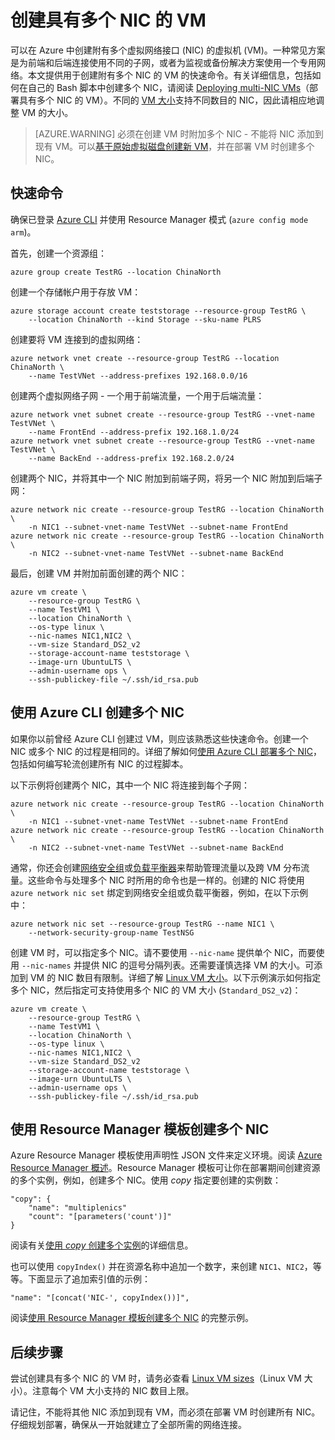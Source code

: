 <properties
   pageTitle="在 Linux VM 上配置多个 NIC | Azure"
   description="了解如何使用 Azure CLI 或 Resource Manager 模板创建附有多个 NIC 的 VM。"
   services="virtual-machines-linux"
   documentationCenter=""
   authors="iainfoulds"
   manager="timlt"
   editor=""/>

<tags
	ms.service="virtual-machines-linux"
	ms.date="08/02/2016"
	wacn.date="09/05/2016"/>

# 创建具有多个 NIC 的 VM
可以在 Azure 中创建附有多个虚拟网络接口 (NIC) 的虚拟机 (VM)。一种常见方案是为前端和后端连接使用不同的子网，或者为监视或备份解决方案使用一个专用网络。本文提供用于创建附有多个 NIC 的 VM 的快速命令。有关详细信息，包括如何在自己的 Bash 脚本中创建多个 NIC，请阅读 [Deploying multi-NIC VMs](/documentation/articles/virtual-network-deploy-multinic-arm-cli/)（部署具有多个 NIC 的 VM）。不同的 [VM 大小](/documentation/articles/virtual-machines-linux-sizes/)支持不同数目的 NIC，因此请相应地调整 VM 的大小。

>[AZURE.WARNING] 必须在创建 VM 时附加多个 NIC - 不能将 NIC 添加到现有 VM。可以[基于原始虚拟磁盘创建新 VM](/documentation/articles/virtual-machines-linux-copy-vm/)，并在部署 VM 时创建多个 NIC。

## 快速命令
确保已登录 [Azure CLI](/documentation/articles/xplat-cli-install/) 并使用 Resource Manager 模式 (`azure config mode arm`)。

首先，创建一个资源组：

    azure group create TestRG --location ChinaNorth

创建一个存储帐户用于存放 VM：

    azure storage account create teststorage --resource-group TestRG \
        --location ChinaNorth --kind Storage --sku-name PLRS

创建要将 VM 连接到的虚拟网络：

    azure network vnet create --resource-group TestRG --location ChinaNorth \
        --name TestVNet --address-prefixes 192.168.0.0/16 

创建两个虚拟网络子网 - 一个用于前端流量，一个用于后端流量：

    azure network vnet subnet create --resource-group TestRG --vnet-name TestVNet \
        --name FrontEnd --address-prefix 192.168.1.0/24
    azure network vnet subnet create --resource-group TestRG --vnet-name TestVNet \
        --name BackEnd --address-prefix 192.168.2.0/24

创建两个 NIC，并将其中一个 NIC 附加到前端子网，将另一个 NIC 附加到后端子网：

    azure network nic create --resource-group TestRG --location ChinaNorth \
        -n NIC1 --subnet-vnet-name TestVNet --subnet-name FrontEnd
    azure network nic create --resource-group TestRG --location ChinaNorth \
        -n NIC2 --subnet-vnet-name TestVNet --subnet-name BackEnd

最后，创建 VM 并附加前面创建的两个 NIC：

    azure vm create \            
        --resource-group TestRG \
        --name TestVM1 \
        --location ChinaNorth \
        --os-type linux \
        --nic-names NIC1,NIC2 \
        --vm-size Standard_DS2_v2
        --storage-account-name teststorage \
        --image-urn UbuntuLTS \
        --admin-username ops \
        --ssh-publickey-file ~/.ssh/id_rsa.pub

## 使用 Azure CLI 创建多个 NIC
如果你以前曾经 Azure CLI 创建过 VM，则应该熟悉这些快速命令。创建一个 NIC 或多个 NIC 的过程是相同的。详细了解如何[使用 Azure CLI 部署多个 NIC](/documentation/articles/virtual-network-deploy-multinic-arm-cli/)，包括如何编写轮流创建所有 NIC 的过程脚本。

以下示例将创建两个 NIC，其中一个 NIC 将连接到每个子网：

    azure network nic create --resource-group TestRG --location ChinaNorth \
        -n NIC1 --subnet-vnet-name TestVNet --subnet-name FrontEnd
    azure network nic create --resource-group TestRG --location ChinaNorth \
        -n NIC2 --subnet-vnet-name TestVNet --subnet-name BackEnd

通常，你还会创建[网络安全组](/documentation/articles/virtual-networks-nsg/)或[负载平衡器](/documentation/articles/load-balancer-overview/)来帮助管理流量以及跨 VM 分布流量。这些命令与处理多个 NIC 时所用的命令也是一样的。创建的 NIC 将使用 `azure network nic set` 绑定到网络安全组或负载平衡器，例如，在以下示例中：

    azure network nic set --resource-group TestRG --name NIC1 \
        --network-security-group-name TestNSG

创建 VM 时，可以指定多个 NIC。请不要使用 `--nic-name` 提供单个 NIC，而要使用 `--nic-names` 并提供 NIC 的逗号分隔列表。还需要谨慎选择 VM 的大小。可添加到 VM 的 NIC 数目有限制。详细了解 [Linux VM 大小](/documentation/articles/virtual-machines-linux-sizes/)。以下示例演示如何指定多个 NIC，然后指定可支持使用多个 NIC 的 VM 大小 (`Standard_DS2_v2`)：

    azure vm create \            
        --resource-group TestRG \
        --name TestVM1 \
        --location ChinaNorth \
        --os-type linux \
        --nic-names NIC1,NIC2 \
        --vm-size Standard_DS2_v2
        --storage-account-name teststorage \
        --image-urn UbuntuLTS \
        --admin-username ops \
        --ssh-publickey-file ~/.ssh/id_rsa.pub

## 使用 Resource Manager 模板创建多个 NIC
Azure Resource Manager 模板使用声明性 JSON 文件来定义环境。阅读 [Azure Resource Manager 概述](/documentation/articles/resource-group-overview/)。Resource Manager 模板可让你在部署期间创建资源的多个实例，例如，创建多个 NIC。使用 *copy* 指定要创建的实例数：

    "copy": {
        "name": "multiplenics"
        "count": "[parameters('count')]"
    }

阅读有关[使用 *copy* 创建多个实例](/documentation/articles/resource-group-create-multiple/)的详细信息。

也可以使用 `copyIndex()` 并在资源名称中追加一个数字，来创建 `NIC1`、`NIC2`，等等。下面显示了追加索引值的示例：

    "name": "[concat('NIC-', copyIndex())]", 

阅读[使用 Resource Manager 模板创建多个 NIC](/documentation/articles/virtual-network-deploy-multinic-arm-template/) 的完整示例。

## 后续步骤
尝试创建具有多个 NIC 的 VM 时，请务必查看 [Linux VM sizes](/documentation/articles/virtual-machines-linux-sizes/)（Linux VM 大小）。注意每个 VM 大小支持的 NIC 数目上限。

请记住，不能将其他 NIC 添加到现有 VM，而必须在部署 VM 时创建所有 NIC。仔细规划部署，确保从一开始就建立了全部所需的网络连接。

<!---HONumber=Mooncake_0829_2016-->